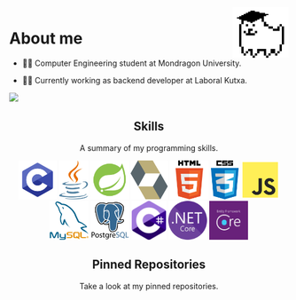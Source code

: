 <img align='right' src='https://raw.githubusercontent.com/Izan24/Izan24/main/decoration/studentDog.gif' width='20%'>

# About me
  - :man_student: Computer Engineering student at Mondragon University.
  
  - :man_technologist: Currently working as backend developer at Laboral Kutxa.
  
  ![](https://komarev.com/ghpvc/?username=Izan24&color=f590df)
  
<!--  
<h2 align="center">Projects</h2>
<p align="center"> </p>
-->

<h2 align="center">Skills</h2>
<p align="center">A summary of my programming skills.</p>

<p align="center">
  <img src='https://raw.githubusercontent.com/Izan24/Izan24/main/skills/c-programming.png' height='70px'>
  <img src='https://raw.githubusercontent.com/Izan24/Izan24/main/skills/java-programming.png' height='70px'>
  <img src='https://raw.githubusercontent.com/Izan24/Izan24/main/skills/spring.png' height='70px'>
  <img src='https://raw.githubusercontent.com/Izan24/Izan24/main/skills/hibernate.png' height='70px'>
  <img src='https://raw.githubusercontent.com/Izan24/Izan24/main/skills/html-programming.png' height='70px'>
  <img src='https://raw.githubusercontent.com/Izan24/Izan24/main/skills/css-programming.png' height='70px'>
  <img src='https://raw.githubusercontent.com/Izan24/Izan24/main/skills/js-programming.png' height='70px'>
  <img src='https://raw.githubusercontent.com/Izan24/Izan24/main/skills/mysql.png' height='70px'>
  <img src='https://raw.githubusercontent.com/Izan24/Izan24/main/skills/psql.png' height='70px'>
  <img src='https://raw.githubusercontent.com/Izan24/Izan24/main/skills/cs.png' height='70px'>
  <img src='https://raw.githubusercontent.com/Izan24/Izan24/main/skills/NETCore.png' height='70px'>
  <img src='https://raw.githubusercontent.com/Izan24/Izan24/main/skills/EFCore.png' height='70px'>
</p>

<h2 align="center">Pinned Repositories</h2>
<p align="center">Take a look at my pinned repositories.</p>

  

